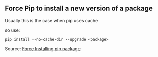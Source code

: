 ## Force Pip to install a new version of a package

Usually this is the case when pip uses cache

so use:

    pip install --no-cache-dir --upgrade <package>

Source: [Force Installing pip package](https://stackoverflow.com/questions/14617136/why-is-pip-installing-an-old-version-of-my-package)